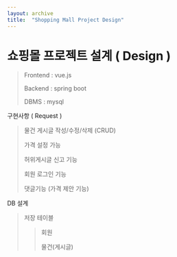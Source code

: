 ```yaml
---
layout: archive
title:  "Shopping Mall Project Design"
---
```


# 쇼핑몰 프로젝트 설계 ( Design )

> Frontend : vue.js
>
> Backend : spring boot
>
> DBMS : mysql

구현사항 ( Request )

> 물건 게시글 작성/수정/삭제 (CRUD)
>
> 가격 설정 가능 
>
> 허위게시글 신고 기능
>
> 회원 로그인 기능
>
> 댓글기능 (가격 제안 기능)

DB 설계

> 저장 테이블
>
> > 회원 
> >
> > 물건(게시글)


